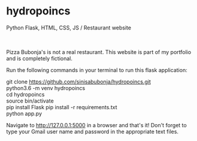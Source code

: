 # hydropoincs
Python Flask, HTML, CSS, JS / Restaurant website
<br/><br/><br/>

Pizza Bubonja's is not a real restaurant. This website is part of my portfolio and is completely fictional.

Run the following commands in your terminal to run this flask application:

git clone https://github.com/sinisabubonja/hydropoincs.git <br/>
python3.6 -m venv hydropoincs <br/>
cd hydropoincs <br/>
source bin/activate<br/>
pip install Flask
pip install -r requirements.txt <br/>
python app.py <br/>

Navigate to http://127.0.0.1:5000 in a browser and that's it! Don't forget to type your Gmail user name and password in the appropriate text files.
